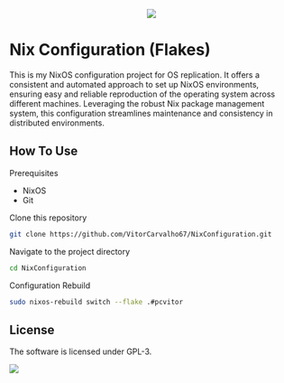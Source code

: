 <p align="center">
  <img src="https://thiscute.world/en/posts/nixos-and-flake-basics/nixos-and-flakes-book.webp" />
</p>

# Nix Configuration (Flakes)

This is my NixOS configuration project for OS replication. It offers a consistent and automated approach to set up NixOS environments, ensuring easy and reliable reproduction of the operating system across different machines. Leveraging the robust Nix package management system, this configuration streamlines maintenance and consistency in distributed environments.




## How To Use
Prerequisites
- NixOS
- Git

Clone this repository

```bash
git clone https://github.com/VitorCarvalho67/NixConfiguration.git
```

Navigate to the project directory

```bash
cd NixConfiguration
```

Configuration Rebuild

```bash
sudo nixos-rebuild switch --flake .#pcvitor
```

## License
 The software is licensed under GPL-3.

<p >
  <img src="https://i.imgur.com/9kXfG6P.png" />
</p>

[dev]:DEV.md  
